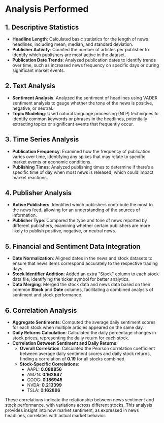 # Analysis Performed

## 1. Descriptive Statistics
- **Headline Length**: Calculated basic statistics for the length of news headlines, including mean, median, and standard deviation.
- **Publisher Activity**: Counted the number of articles per publisher to identify which publishers are most active in the dataset.
- **Publication Date Trends**: Analyzed publication dates to identify trends over time, such as increased news frequency on specific days or during significant market events.

## 2. Text Analysis
- **Sentiment Analysis**: Analyzed the sentiment of headlines using VADER sentiment analysis to gauge whether the tone of the news is positive, negative, or neutral.
- **Topic Modeling**: Used natural language processing (NLP) techniques to identify common keywords or phrases in the headlines, potentially extracting topics or significant events that frequently occur.

## 3. Time Series Analysis
- **Publication Frequency**: Examined how the frequency of publication varies over time, identifying any spikes that may relate to specific market events or economic conditions.
- **Publishing Times**: Analyzed publishing times to determine if there’s a specific time of day when most news is released, which could impact market reactions.

## 4. Publisher Analysis
- **Active Publishers**: Identified which publishers contribute the most to the news feed, allowing for an understanding of the sources of information.
- **Publisher Type**: Compared the type and tone of news reported by different publishers, examining whether certain publishers are more likely to publish positive, negative, or neutral news.

## 5. Financial and Sentiment Data Integration
- **Date Normalization**: Aligned dates in the news and stock datasets to ensure that news items correspond accurately to the respective trading days.
- **Stock Identifier Addition**: Added an extra "Stock" column to each stock data file, identifying the ticker symbol for better analytics.
- **Data Merging**: Merged the stock data and news data based on their common **Stock** and **Date** columns, facilitating a combined analysis of sentiment and stock performance.

## 6. Correlation Analysis
- **Aggregate Sentiments**: Computed the average daily sentiment scores for each stock when multiple articles appeared on the same day.
- **Daily Returns Calculation**: Calculated the daily percentage changes in stock prices, representing the daily return for each stock.
- **Correlation Between Sentiment and Daily Returns**:
    - **Overall Correlation**: Calculated the Pearson correlation coefficient between average daily sentiment scores and daily stock returns, finding a correlation of **0.19** for all stocks combined.
    - **Stock-Specific Correlations**:
        - AAPL: **0.088856**
        - AMZN: **0.162847**
        - GOOG: **0.186945**
        - NVDA: **0.213399**
        - TSLA: **0.162896**

These correlations indicate the relationship between news sentiment and stock performance, with variations across different stocks. This analysis provides insight into how market sentiment, as expressed in news headlines, correlates with actual market behavior.
